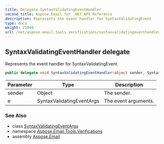 ```yaml
---
title: Delegate SyntaxValidatingEventHandler
second_title: Aspose.Email for .NET API Reference
description: Represents the event handler for SyntaxValidatingEvent
type: docs
weight: 21040
url: /net/aspose.email.tools.verifications/syntaxvalidatingeventhandler/
---
```

## SyntaxValidatingEventHandler delegate

Represents the event handler for SyntaxValidatingEvent.

```csharp
public delegate void SyntaxValidatingEventHandler(object sender, SyntaxValidatingEventArgs e);
```

| Parameter | Type | Description |
| --- | --- | --- |
| sender | Object | The sender. |
| e | SyntaxValidatingEventArgs | The event arguments. |

### See Also

* class [SyntaxValidatingEventArgs](../syntaxvalidatingeventargs/)
* namespace [Aspose.Email.Tools.Verifications](../../aspose.email.tools.verifications/)
* assembly [Aspose.Email](../../)



